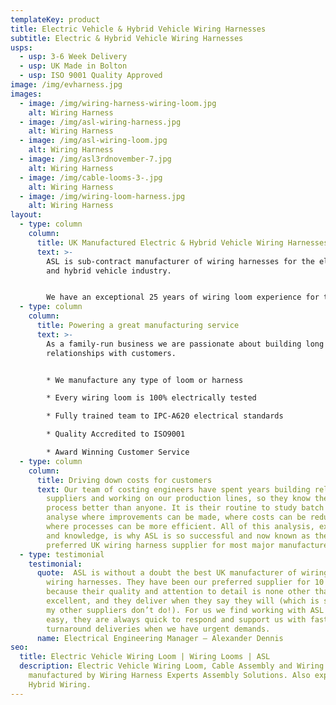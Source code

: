 ```yaml
---
templateKey: product
title: Electric Vehicle & Hybrid Vehicle Wiring Harnesses
subtitle: Electric & Hybrid Vehicle Wiring Harnesses
usps:
  - usp: 3-6 Week Delivery
  - usp: UK Made in Bolton
  - usp: ISO 9001 Quality Approved
image: /img/evharness.jpg
images:
  - image: /img/wiring-harness-wiring-loom.jpg
    alt: Wiring Harness
  - image: /img/asl-wiring-harness.jpg
    alt: Wiring Harness
  - image: /img/asl-wiring-loom.jpg
    alt: Wiring Harness
  - image: /img/asl3rdnovember-7.jpg
    alt: Wiring Harness
  - image: /img/cable-looms-3-.jpg
    alt: Wiring Harness
  - image: /img/wiring-loom-harness.jpg
    alt: Wiring Harness
layout:
  - type: column
    column:
      title: UK Manufactured Electric & Hybrid Vehicle Wiring Harnesses
      text: >-
        ASL is sub-contract manufacturer of wiring harnesses for the electric
        and hybrid vehicle industry.   


        We have an exceptional 25 years of wiring loom experience for the Automotive Industry, and boast a high profile customer portfolio including Bus leading manufacturers; Alexander Dennis and Optare.
  - type: column
    column:
      title: Powering a great manufacturing service
      text: >-
        As a family-run business we are passionate about building long lasting
        relationships with customers. 


        * We manufacture any type of loom or harness

        * Every wiring loom is 100% electrically tested 

        * Fully trained team to IPC-A620 electrical standards

        * Quality Accredited to ISO9001

        * Award Winning Customer Service
  - type: column
    column:
      title: Driving down costs for customers
      text: Our team of costing engineers have spent years building relationships with
        suppliers and working on our production lines, so they know the whole
        process better than anyone. It is their routine to study batch cards,
        analyse where improvements can be made, where costs can be reduced and
        where processes can be more efficient. All of this analysis, experience
        and knowledge, is why ASL is so successful and now known as the
        preferred UK wiring harness supplier for most major manufacturers.
  - type: testimonial
    testimonial:
      quote:  ASL is without a doubt the best UK manufacturer of wiring looms and
        wiring harnesses. They have been our preferred supplier for 10 years
        because their quality and attention to detail is none other than
        excellent, and they deliver when they say they will (which is something
        my other suppliers don’t do!). For us we find working with ASL extremely
        easy, they are always quick to respond and support us with fast
        turnaround deliveries when we have urgent demands.
      name: Electrical Engineering Manager – Alexander Dennis
seo:
  title: Electric Vehicle Wiring Loom | Wiring Looms | ASL
  description: Electric Vehicle Wiring Loom, Cable Assembly and Wiring Harness
    manufactured by Wiring Harness Experts Assembly Solutions. Also experts in
    Hybrid Wiring.
---
```

